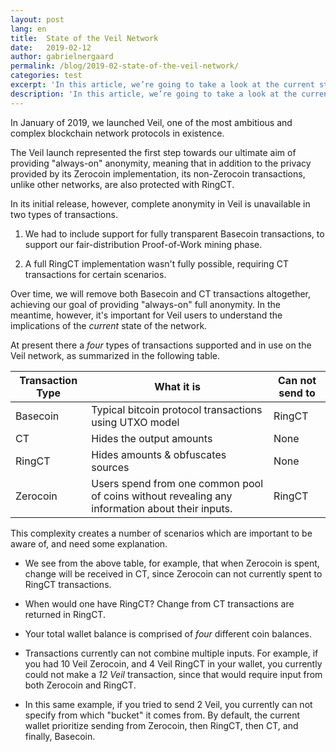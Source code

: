 ```yaml
---
layout: post
lang: en
title:  State of the Veil Network
date:   2019-02-12
author: gabrielnergaard
permalink: /blog/2019-02-state-of-the-veil-network/
categories: test
excerpt: 'In this article, we’re going to take a look at the current state of the Veil network.'
description: 'In this article, we’re going to take a look at the current state of the Veil network.'
---
```


In January of 2019, we launched Veil, one of the most ambitious and complex blockchain network protocols in existence.

The Veil launch represented the first step towards our ultimate aim of providing "always-on" anonymity, meaning that in addition to the privacy provided by its Zerocoin implementation, its non-Zerocoin transactions, unlike other networks, are also protected with RingCT.

In its initial release, however, complete anonymity in Veil is unavailable in two types of transactions. 

1. We had to include support for fully transparent Basecoin transactions, to support our fair-distribution Proof-of-Work mining phase. 

2. A full RingCT implementation wasn't fully possible, requiring CT transactions for certain scenarios.

Over time, we will remove both Basecoin and CT transactions altogether, achieving our goal of providing "always-on" full anonymity. In the meantime, however, it's important for Veil users to understand the implications of the *current* state of the network. 

At present there a *four* types of transactions supported and in use on the Veil network, as summarized in the following table.

| Transaction Type | What it is | Can not send to |
| -----------------|------------|-----------------|
| Basecoin | Typical bitcoin protocol transactions using UTXO model | RingCT |
| CT | Hides the output amounts | None |
| RingCT | Hides amounts & obfuscates sources | None |
| Zerocoin | Users spend from one common pool of coins without revealing any information about their inputs. | RingCT |

This complexity creates a number of scenarios which are important to be aware of, and need some explanation.

- We see from the above table, for example, that when Zerocoin is spent, change will be received in CT, since Zerocoin can not currently spent to RingCT transactions.

- When would one have RingCT? Change from CT transactions are returned in RingCT.

- Your total wallet balance is  comprised of *four* different coin balances. 

- Transactions currently can not combine multiple inputs. For example, if you had 10 Veil Zerocoin, and 4 Veil RingCT in your wallet, you currently could not make a *12 Veil* transaction, since that would require input from both Zerocoin and RingCT.

- In this same example, if you tried to send 2 Veil, you currently can not specify from which "bucket" it comes from. By default, the current wallet prioritize sending from Zerocoin, then RingCT, then CT, and finally, Basecoin.



